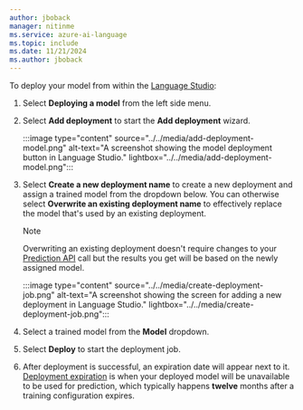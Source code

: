 ```yaml
---
author: jboback
manager: nitinme
ms.service: azure-ai-language
ms.topic: include
ms.date: 11/21/2024
ms.author: jboback
---
```



To deploy your model from within the [Language Studio](https://aka.ms/LanguageStudio):

1. Select **Deploying a model** from the left side menu.

1. Select **Add deployment** to start the **Add deployment** wizard.

    :::image type="content" source="../../media/add-deployment-model.png" alt-text="A screenshot showing the model deployment button in Language Studio." lightbox="../../media/add-deployment-model.png":::

1. Select **Create a new deployment name** to create a new deployment and assign a trained model from the dropdown below. You can otherwise select **Overwrite an existing deployment name** to effectively replace the model that's used by an existing deployment.

    > [!NOTE]
    > Overwriting an existing deployment doesn't require changes to your [Prediction API](https://aka.ms/clu-runtime-api) call but the results you get will be based on the newly assigned model.
    
    :::image type="content" source="../../media/create-deployment-job.png" alt-text="A screenshot showing the screen for adding a new deployment in Language Studio." lightbox="../../media/create-deployment-job.png":::

1. Select a trained model from the **Model** dropdown. 

1. Select **Deploy** to start the deployment job.

1. After deployment is successful, an expiration date will appear next to it. [Deployment expiration](../../../concepts/model-lifecycle.md#expiration-timeline) is when your deployed model will be unavailable to be used for prediction, which typically happens **twelve** months after a training configuration expires.
